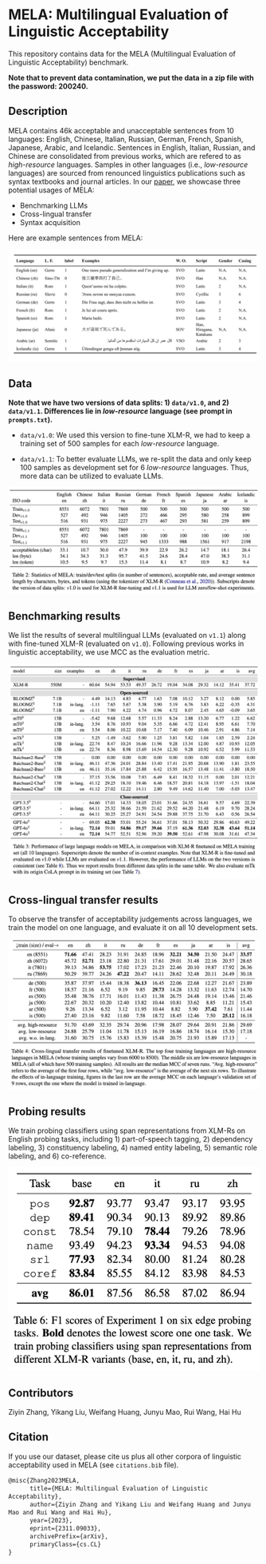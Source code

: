 # MELA: Multilingual Evaluation of Linguistic Acceptability

This repository contains data for the MELA (Multilingual Evaluation of Linguistic Acceptability) benchmark. 

**Note that to prevent data contamination, we put the data in a zip file with the password: 200240.**

## Description

MELA contains 46k acceptable and unacceptable sentences from 10 languages: English, Chinese, Italian, Russian, German, French, Spanish, Japanese, Arabic, and Icelandic. 
Sentences in English, Italian, Russian, and Chinese are consolidated from previous works, which are refered to as *high-resource* languages. 
Samples in other languages (i.e., *low-resource* languages) are sourced from renounced linguistics publications such as syntax textbooks and journal articles. 
In our [paper](https://arxiv.org/abs/2311.09033), we showcase three potential usages of MELA: 
- Benchmarking LLMs
- Cross-lingual transfer
- Syntax acquisition

Here are example sentences from MELA:

![MELAexamples](figures/table1.png)

## Data

**Note that we have two versions of data splits: 1) ``data/v1.0``, and 2) ``data/v1.1``. Differences lie in *low-resource* language (see prompt in ``prompts.txt``).**

- ``data/v1.0``: We used this version to fine-tune XLM-R, we had to keep a training set of 500 samples for each *low-resource* language. 

- ``data/v1.1``: To better evaluate LLMs, we re-split the data and only keep 100 samples as development set for 6 *low-resource* languages. 
Thus, more data can be utilized to evaluate LLMs. 

![MELA Data Splits](figures/MELA_results.jpg)


## Benchmarking results 

We list the results of several multilingual LLMs (evaluated on ``v1.1``) along with fine-tuned XLM-R (evaluated on ``v1.0``).
Following previous works in linguistic acceptability, we use MCC as the evaluation metric.

![Benchmarking results](figures/benchmark_results.jpg)

## Cross-lingual transfer results

To observe the transfer of acceptability judgements across languages, we train the model on one language, and evaluate it on all 10 development sets.

![Cross-lingual transfer results](figures/crosslingual_results.jpg)

## Probing results

We train probing classifiers using span representations from XLM-Rs on English probing tasks, including 1) part-of-speech tagging, 2) dependency labeling, 3) constituency labeling, 4) named entity labeling, 5) semantic role labeling, and 6) co-reference.

![Probing results](figures/probing_results.jpg)

## Contributors

Ziyin Zhang, Yikang Liu, Weifang Huang, Junyu Mao, Rui Wang, Hai Hu

## Citation

If you use our dataset, please cite us plus all other corpora of linguistic acceptability used in MELA (see ``citations.bib`` file).

```
@misc{Zhang2023MELA,
      title={MELA: Multilingual Evaluation of Linguistic Acceptability}, 
      author={Ziyin Zhang and Yikang Liu and Weifang Huang and Junyu Mao and Rui Wang and Hai Hu},
      year={2023},
      eprint={2311.09033},
      archivePrefix={arXiv},
      primaryClass={cs.CL}
}
```

